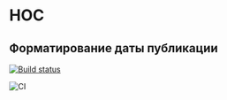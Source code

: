 # HOC

## Форматирование даты публикации

[![Build status](https://ci.appveyor.com/api/projects/status/1nj6fdn55bt245lt?svg=true)](https://ci.appveyor.com/project/poi1nt/react-7-1-time)

![CI](https://github.com/poi1nt/React_7.1-time/actions/workflows/web.yml/badge.svg)
